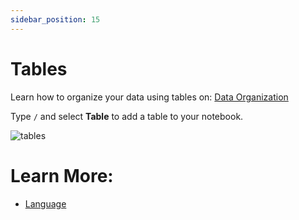 ```yaml
---
sidebar_position: 15
---
```


# Tables

Learn how to organize your data using tables on: [Data Organization](../data-organization/tables)

Type `/` and select **Table** to add a table to your notebook.

![tables](https://user-images.githubusercontent.com/76447845/146926068-463a1bc4-e70d-443d-a05b-6f49dcecf310.gif)

# Learn More:

- [Language](/language)
